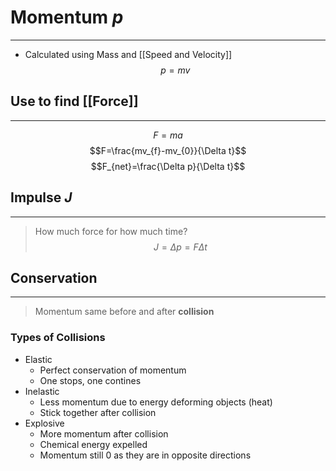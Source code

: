 # Momentum $p$
---
- Calculated using Mass and [[Speed and Velocity]]
$$p=mv$$
## Use to find [[Force]]
---
$$F=ma$$
$$F=\frac{mv_{f}-mv_{0}}{\Delta t}$$
$$F_{net}=\frac{\Delta p}{\Delta t}$$
## Impulse $J$
---
> How much force for how much time?
$$J=\Delta p=F\Delta t$$
## Conservation
---
> Momentum same before and after **collision**
### Types of Collisions
- Elastic
	- Perfect conservation of momentum
	- One stops, one contines
- Inelastic
	- Less momentum due to energy deforming objects (heat)
	- Stick together after collision
- Explosive
	- More momentum after collision
	- Chemical energy expelled
	- Momentum still 0 as they are in opposite directions
